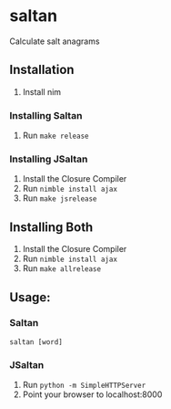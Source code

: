 # saltan
Calculate salt anagrams
## Installation
1. Install nim
### Installing Saltan
1. Run `make release`
### Installing JSaltan
1. Install the Closure Compiler
2. Run `nimble install ajax`
3. Run `make jsrelease`
## Installing Both
1. Install the Closure Compiler
2. Run `nimble install ajax`
3. Run `make allrelease`
## Usage:
### Saltan
`saltan [word]`
### JSaltan
1. Run `python -m SimpleHTTPServer`
2. Point your browser to localhost:8000
